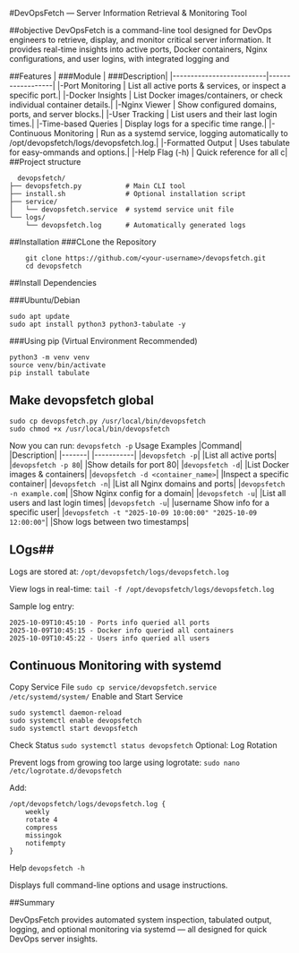 #DevOpsFetch — Server Information Retrieval & Monitoring Tool

##objective
     DevOpsFetch is a command-line tool designed for DevOps engineers to retrieve, display, and monitor critical server information. It provides real-time insights into active ports, Docker containers, Nginx configurations, and user logins, with integrated logging and 

##Features
| ###Module	            |    ###Description|
|--------------------------|------------------|
|-Port Monitoring	       |   List all active ports & services, or inspect a specific port.|
|-Docker Insights	       |  List Docker images/containers, or check individual container details.|
|-Nginx Viewer	            | Show configured domains, ports, and server blocks.|
|-User Tracking	       |    List users and their last login times.|
|-Time-based Queries       | Display logs for a specific time range.|
|-Continuous Monitoring	  | Run as a systemd service, logging automatically to
                              /opt/devopsfetch/logs/devopsfetch.log.|
|-Formatted Output         |  Uses tabulate for easy-ommands and options.|
|-Help Flag (-h)	       |    Quick reference for all c|
##Project structure
```
  devopsfetch/
├── devopsfetch.py           # Main CLI tool
├── install.sh               # Optional installation script
├── service/
│   └── devopsfetch.service  # systemd service unit file
└── logs/
    └── devopsfetch.log      # Automatically generated logs
```

   ##Installation
###CLone the Repository
```
    git clone https://github.com/<your-username>/devopsfetch.git
    cd devopsfetch
```

##Install Dependencies

###Ubuntu/Debian
```
sudo apt update
sudo apt install python3 python3-tabulate -y
```

###Using pip (Virtual Environment Recommended)
```
python3 -m venv venv
source venv/bin/activate
pip install tabulate
```
## Make devopsfetch global
```
sudo cp devopsfetch.py /usr/local/bin/devopsfetch
sudo chmod +x /usr/local/bin/devopsfetch
```

Now you can run:
`
devopsfetch -p
`
 Usage Examples
|Command|	|Description|
|-------| |-----------|
|`devopsfetch -p`|	|List all active ports|
|`devopsfetch -p 80`|	|Show details for port 80|
|`devopsfetch -d`|	|List Docker images & containers|
|`devopsfetch -d <container_name>`|	|Inspect a specific container|
|`devopsfetch -n`|	|List all Nginx domains and ports|
|`devopsfetch -n example.com`|	|Show Nginx config for a domain|
|`devopsfetch -u`|	|List all users and last login times|
|`devopsfetch -u`| |username	Show info for a specific user|
|`devopsfetch -t "2025-10-09 10:00:00" "2025-10-09 12:00:00"`|	|Show logs between two timestamps|
  
  ## LOgs##

Logs are stored at:
`
/opt/devopsfetch/logs/devopsfetch.log
`

View logs in real-time:
`
tail -f /opt/devopsfetch/logs/devopsfetch.log
`

Sample log entry:
```
2025-10-09T10:45:10 - Ports info queried all ports
2025-10-09T10:45:15 - Docker info queried all containers
2025-10-09T10:45:22 - Users info queried all users
```
## Continuous Monitoring with systemd
Copy Service File
`
sudo cp service/devopsfetch.service /etc/systemd/system/
`
 Enable and Start Service
``` 
sudo systemctl daemon-reload
sudo systemctl enable devopsfetch
sudo systemctl start devopsfetch
```
 Check Status
 `
sudo systemctl status devopsfetch
`
 Optional: Log Rotation

Prevent logs from growing too large using logrotate:
`
sudo nano /etc/logrotate.d/devopsfetch
`

Add:
```
/opt/devopsfetch/logs/devopsfetch.log {
    weekly
    rotate 4
    compress
    missingok
    notifempty
}
```
Help
`
devopsfetch -h
`

Displays full command-line options and usage instructions.

##Summary

DevOpsFetch provides automated system inspection, tabulated output, logging, and optional monitoring via systemd — all designed for quick DevOps server insights.

